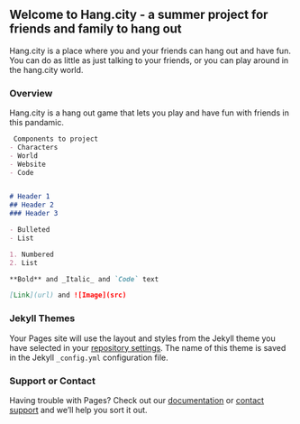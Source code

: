 <!-- # Text 1

## Text 2

### Text 3

- Bulleted
- List

1. Numbered
2. List

**Bold**

_Italic_ 

`Code` text

[Link](https://hang.city)

![Image](https://hang.city/image.png) -->

## Welcome to Hang.city - a summer project for friends and family to hang out

Hang.city is a place where you and your friends can hang out and have fun. You can do as little as just talking to your friends, or you can play around in the hang.city world. 
<!-- You can use the [editor on GitHub](https://github.com/superbluenova/hang-city-web/edit/main/README.md) to maintain and preview the content for your website in Markdown files. -->

<!-- Whenever you commit to this repository, GitHub Pages will run [Jekyll](https://jekyllrb.com/) to rebuild the pages in your site, from the content in your Markdown files.
 -->

### Overview

Hang.city is a hang out game that lets you play and have fun with friends in this pandamic. 
<!-- Markdown is a lightweight and easy-to-use syntax for styling your writing. It includes conventions for -->

```markdown
 Components to project
- Characters
- World
- Website
- Code


# Header 1
## Header 2
### Header 3

- Bulleted
- List

1. Numbered
2. List

**Bold** and _Italic_ and `Code` text

[Link](url) and ![Image](src)
```

<!-- For more details see [GitHub Flavored Markdown](https://guides.github.com/features/mastering-markdown/).
 -->
### Jekyll Themes

Your Pages site will use the layout and styles from the Jekyll theme you have selected in your [repository settings](https://github.com/superbluenova/hang-city-web/settings/pages). The name of this theme is saved in the Jekyll `_config.yml` configuration file.

### Support or Contact

Having trouble with Pages? Check out our [documentation](https://docs.github.com/categories/github-pages-basics/) or [contact support](https://support.github.com/contact) and we’ll help you sort it out.
